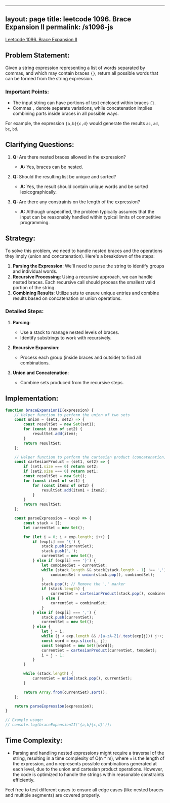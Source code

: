
---
layout: page
title: leetcode 1096. Brace Expansion II
permalink: /s1096-js
---
[Leetcode 1096. Brace Expansion II](https://algoadvance.github.io/algoadvance/l1096)
## Problem Statement:

Given a string expression representing a list of words separated by commas, and which may contain braces `{}`, return all possible words that can be formed from the string expression.

### Important Points:
- The input string can have portions of text enclosed within braces `{}`. 
- Commas `,` denote separate variations, while concatenation implies combining parts inside braces in all possible ways.

For example, the expression `{a,b}{c,d}` would generate the results `ac`, `ad`, `bc`, `bd`.

## Clarifying Questions:

1. **Q:** Are there nested braces allowed in the expression?
   - **A:** Yes, braces can be nested.

2. **Q:** Should the resulting list be unique and sorted?
   - **A:** Yes, the result should contain unique words and be sorted lexicographically.

3. **Q:** Are there any constraints on the length of the expression?
   - **A:** Although unspecified, the problem typically assumes that the input can be reasonably handled within typical limits of competitive programming.

## Strategy:

To solve this problem, we need to handle nested braces and the operations they imply (union and concatenation). Here's a breakdown of the steps:

1. **Parsing the Expression**: We'll need to parse the string to identify groups and individual words.
2. **Recursive Processing**: Using a recursive approach, we can handle nested braces. Each recursive call should process the smallest valid portion of the string.
3. **Combining Results**: Utilize sets to ensure unique entries and combine results based on concatenation or union operations.

### Detailed Steps:

1. **Parsing**:
   - Use a stack to manage nested levels of braces.
   - Identify substrings to work with recursively.
   
2. **Recursive Expansion**:
   - Process each group (inside braces and outside) to find all combinations.
   
3. **Union and Concatenation**:
   - Combine sets produced from the recursive steps.

## Implementation:

```javascript
function braceExpansionII(expression) {
    // Helper function to perform the union of two sets
    const union = (set1, set2) => {
        const resultSet = new Set(set1);
        for (const item of set2) {
            resultSet.add(item);
        }
        return resultSet;
    };

    // Helper function to perform the cartesian product (concatenation) of two sets
    const cartesianProduct = (set1, set2) => {
        if (set1.size === 0) return set2;
        if (set2.size === 0) return set1;
        const resultSet = new Set();
        for (const item1 of set1) {
            for (const item2 of set2) {
                resultSet.add(item1 + item2);
            }
        }
        return resultSet;
    };

    const parseExpression = (exp) => {
        const stack = [];
        let currentSet = new Set();

        for (let i = 0; i < exp.length; i++) {
            if (exp[i] === '{') {
                stack.push(currentSet);
                stack.push(',');
                currentSet = new Set();
            } else if (exp[i] === '}') {
                let combinedSet = currentSet;
                while (stack.length && stack[stack.length - 1] !== ',') {
                    combinedSet = union(stack.pop(), combinedSet);
                }
                stack.pop(); // Remove the ',' marker
                if (stack.length) {
                    currentSet = cartesianProduct(stack.pop(), combinedSet);
                } else {
                    currentSet = combinedSet;
                }
            } else if (exp[i] === ',') {
                stack.push(currentSet);
                currentSet = new Set();
            } else {
                let j = i;
                while (j < exp.length && /[a-zA-Z]/.test(exp[j])) j++;
                const word = exp.slice(i, j);
                const tempSet = new Set([word]);
                currentSet = cartesianProduct(currentSet, tempSet);
                i = j - 1;
            }
        }

        while (stack.length) {
            currentSet = union(stack.pop(), currentSet);
        }

        return Array.from(currentSet).sort();
    };

    return parseExpression(expression);
}

// Example usage:
// console.log(braceExpansionII('{a,b}{c,d}'));
```

## Time Complexity:
- Parsing and handling nested expressions might require a traversal of the string, resulting in a time complexity of O(n * m), where `n` is the length of the expression, and `m` represents possible combinations generated at each level, due to the union and cartesian product operations. However, the code is optimized to handle the strings within reasonable constraints efficiently. 

Feel free to test different cases to ensure all edge cases (like nested braces and multiple segments) are covered properly.